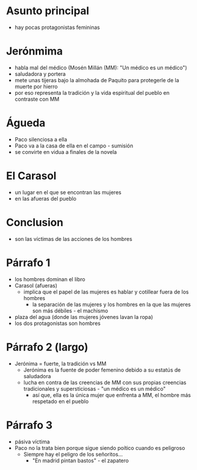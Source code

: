 # Asunto principal
- hay pocas protagonistas femininas


# Jerónmima
- habla mal del médico (Mosén Millán (MM): "Un médico es un médico")
- saludadora y portera
- mete unas tijeras bajo la almohada de Paquito para protegerle de la muerte por hierro
- por eso representa la tradición y la vida espiritual del pueblo en contraste con MM

# Águeda
- Paco silenciosa a ella
- Paco va a la casa de ella en el campo - sumisión
- se convirte en vidua a finales de la novela


# El Carasol
- un lugar en el que se encontran las mujeres
- en las afueras del pueblo 

# Conclusion
- son las víctimas de las acciones de los hombres

# Párrafo 1
- los hombres dominan el libro
- Carasol (afueras)
     - implica que el papel de las mujeres es hablar y cotillear fuera de los hombres
        - la separación de las mujeres y los hombres en la que las mujeres son más débiles - el machismo
- plaza del agua (donde las mujeres jóvenes lavan la ropa)
- los dos protagonistas son hombres

# Párrafo 2 (largo)
- Jerónima = fuerte, la tradición vs MM
    - Jerónima es la fuente de poder femenino debido a su estatús de saludadora
    - lucha en contra de las creencias de MM con sus propias creencias tradicionales y supersticiosas - "un médico es un médico"
        - así que, ella es la única mujer que enfrenta a MM, el hombre más respetado en el pueblo

# Párrafo 3
- pásiva víctima
- Paco no la trata bien porque sigue siendo poítico cuando es peligroso
    - Siempre hay el peligro de los señoritos...
        - "En madrid pintan bastos" - el zapatero
